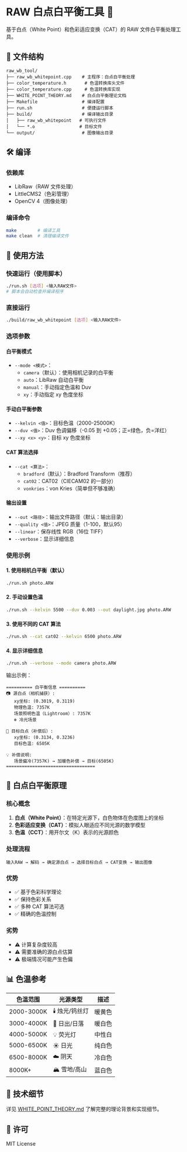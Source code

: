# RAW 白点白平衡工具 📸

基于白点（White Point）和色彩适应变换（CAT）的 RAW 文件白平衡处理工具。

## 📁 文件结构

```
raw_wb_tool/
├── raw_wb_whitepoint.cpp    # 主程序：白点白平衡处理
├── color_temperature.h       # 色温转换库头文件
├── color_temperature.cpp     # 色温转换库实现
├── WHITE_POINT_THEORY.md    # 白点白平衡理论文档
├── Makefile                 # 编译配置
├── run.sh                   # 便捷运行脚本
├── build/                   # 编译输出目录
│   ├── raw_wb_whitepoint   # 可执行文件
│   └── *.o                 # 目标文件
└── output/                  # 图像输出目录
```

## 🛠️ 编译

### 依赖库
- LibRaw（RAW 文件处理）
- LittleCMS2（色彩管理）
- OpenCV 4（图像处理）

### 编译命令
```bash
make        # 编译工具
make clean  # 清理编译文件
```

## 📸 使用方法

### 快速运行（使用脚本）
```bash
./run.sh [选项] <输入RAW文件>
# 脚本会自动检查并编译程序
```

### 直接运行
```bash
./build/raw_wb_whitepoint [选项] <输入RAW文件>
```

### 选项参数

#### 白平衡模式
- `--mode <模式>`：
  - `camera`（默认）：使用相机记录的白平衡
  - `auto`：LibRaw 自动白平衡
  - `manual`：手动指定色温和 Duv
  - `xy`：手动指定 xy 色度坐标

#### 手动白平衡参数
- `--kelvin <值>`：目标色温（2000-25000K）
- `--duv <值>`：Duv 色调偏移（-0.05 到 +0.05；正=绿色，负=洋红）
- `--xy <x> <y>`：目标 xy 色度坐标

#### CAT 算法选择
- `--cat <算法>`：
  - `bradford`（默认）：Bradford Transform（推荐）
  - `cat02`：CAT02（CIECAM02 的一部分）
  - `vonkries`：von Kries（简单但不够准确）

#### 输出设置
- `--out <路径>`：输出文件路径（默认：输出目录）
- `--quality <值>`：JPEG 质量（1-100，默认95）
- `--linear`：保存线性 RGB（16位 TIFF）
- `--verbose`：显示详细信息

### 使用示例

#### 1. 使用相机白平衡（默认）
```bash
./run.sh photo.ARW
```

#### 2. 手动设置色温
```bash
./run.sh --kelvin 5500 --duv 0.003 --out daylight.jpg photo.ARW
```

#### 3. 使用不同的 CAT 算法
```bash
./run.sh --cat cat02 --kelvin 6500 photo.ARW
```

#### 4. 显示详细信息
```bash
./run.sh --verbose --mode camera photo.ARW
```

输出示例：
```
========== 白平衡信息 ==========
📷 源白点（相机捕获）:
   xy坐标: (0.3019, 0.3119)
   物理色温: 7357K
   场景照明色温（Lightroom）: 7357K
   ❄️ 冷光场景

🎯 目标白点（补偿后）:
   xy坐标: (0.3134, 0.3236)
   目标色温: 6505K

💡 补偿说明:
   场景偏冷(7357K) → 加暖色补偿 → 目标(6505K)
==================================
```

## 🔬 白点白平衡原理

### 核心概念

1. **白点（White Point）**：在特定光源下，白色物体在色度图上的坐标
2. **色彩适应变换（CAT）**：模拟人眼适应不同光源的数学模型
3. **色温（CCT）**：用开尔文（K）表示的光源颜色

### 处理流程

```
输入RAW → 解码 → 确定源白点 → 选择目标白点 → CAT变换 → 输出图像
```

### 优势
- ✅ 基于色彩科学理论
- ✅ 保持色彩关系
- ✅ 多种 CAT 算法可选
- ✅ 精确的色温控制

### 劣势
- ⚠️ 计算复杂度较高
- ⚠️ 需要准确的源白点估算
- ⚠️ 极端情况可能产生色偏

## 📊 色温参考

| 色温范围 | 光源类型 | 描述 |
|---------|---------|------|
| 2000-3000K | 🕯️ 烛光/钨丝灯 | 暖黄色 |
| 3000-4000K | 🌅 日出/日落 | 暖白色 |
| 4000-5000K | 💡 荧光灯 | 中性白 |
| 5000-6500K | ☀️ 日光 | 纯白色 |
| 6500-8000K | ☁️ 阴天 | 冷白色 |
| 8000K+ | 🏔️ 雪地/高山 | 蓝白色 |

## 📝 技术细节

详见 [WHITE_POINT_THEORY.md](WHITE_POINT_THEORY.md) 了解完整的理论背景和实现细节。

## 🤝 许可

MIT License